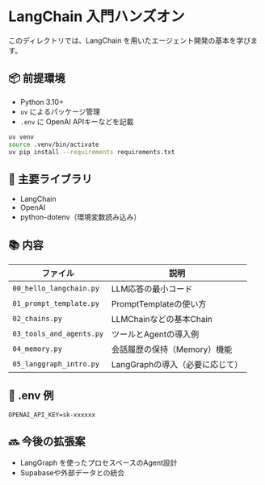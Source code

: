 # LangChain 入門ハンズオン

このディレクトリでは、LangChain を用いたエージェント開発の基本を学びます。

## 📦 前提環境

- Python 3.10+
- `uv` によるパッケージ管理
- `.env` に OpenAI APIキーなどを記載

```bash
uv venv
source .venv/bin/activate
uv pip install --requirements requirements.txt
```
## 🔧 主要ライブラリ

- LangChain
- OpenAI
- python-dotenv（環境変数読み込み）

## 📚 内容

| ファイル                     | 説明                   |
| ------------------------ | -------------------- |
| `00_hello_langchain.py`  | LLM応答の最小コード          |
| `01_prompt_template.py`  | PromptTemplateの使い方   |
| `02_chains.py`           | LLMChainなどの基本Chain   |
| `03_tools_and_agents.py` | ツールとAgentの導入例        |
| `04_memory.py`           | 会話履歴の保持（Memory）機能    |
| `05_langgraph_intro.py`  | LangGraphの導入（必要に応じて） |

## 📝 .env 例
```env
OPENAI_API_KEY=sk-xxxxxx
```

## 🔜 今後の拡張案

- LangGraph を使ったプロセスベースのAgent設計
- Supabaseや外部データとの統合

